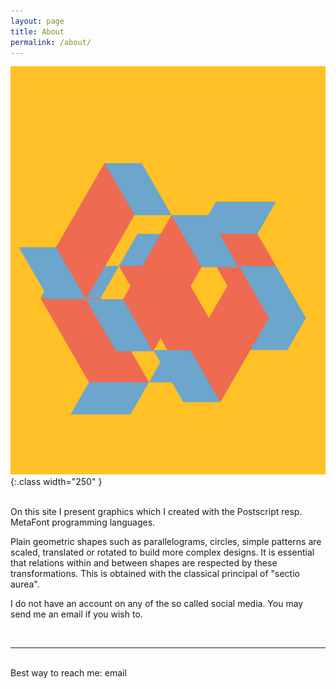 ```yaml
---
layout: page
title: About
permalink: /about/
---
```


![Folding](/assets/img/folding.jpg){:.class width="250" } 

<br/>
On this site I present graphics which I created with the Postscript resp. MetaFont programming languages. 

Plain geometric shapes such as parallelograms, circles, simple patterns 
are scaled, translated or rotated to build more complex designs. It is essential
that relations within and between shapes are respected by these transformations. This is obtained with the classical principal of "sectio aurea".

I do not have an account on any of the so called social media. You may send me an email if you wish to.

<br/>
<hr/>
<br/>
<span class="contacticon center">
	<a href="mailto:jrkuehner@gmail.com"><i class="fa fa-envelope-square"></i></a>
	<a href="https://github.com" target="_blank"><i class="fa fa-github-square"></i></a>
</span>

<div class="col three caption">
Best way to reach me: email 
</div>
